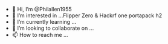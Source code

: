 - 👋 Hi, I’m @Philallen1955
- 👀 I’m interested in ...Flipper Zero & Hackrf one portapack h2
- 🌱 I’m currently learning ...
- 💞️ I’m looking to collaborate on ...
- 📫 How to reach me ...

<!---
Philallen1955/Philallen1955 is a ✨ special ✨ repository because its `README.md` (this file) appears on your GitHub profile.
You can click the Preview link to take a look at your changes.
--->
